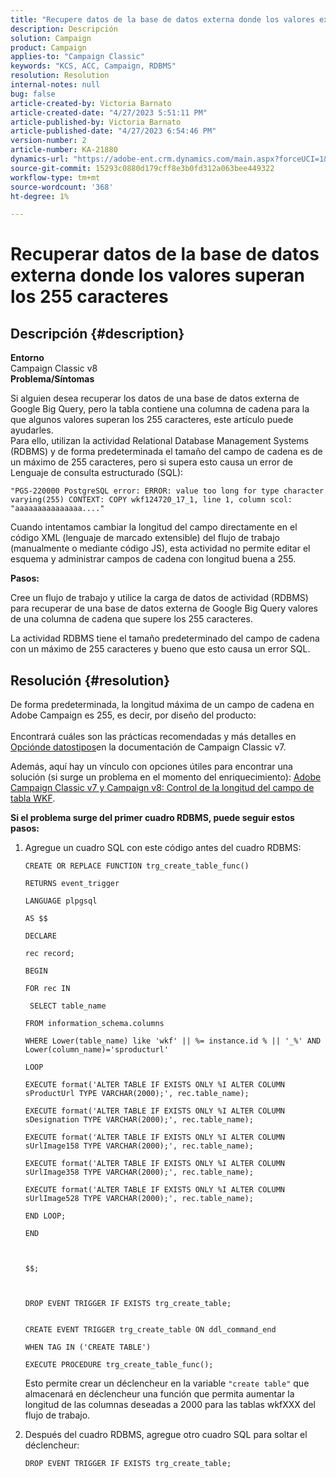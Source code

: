 ```yaml
---
title: "Recupere datos de la base de datos externa donde los valores exceden los 255 caracteres"
description: Descripción
solution: Campaign
product: Campaign
applies-to: "Campaign Classic"
keywords: "KCS, ACC, Campaign, RDBMS"
resolution: Resolution
internal-notes: null
bug: false
article-created-by: Victoria Barnato
article-created-date: "4/27/2023 5:51:11 PM"
article-published-by: Victoria Barnato
article-published-date: "4/27/2023 6:54:46 PM"
version-number: 2
article-number: KA-21880
dynamics-url: "https://adobe-ent.crm.dynamics.com/main.aspx?forceUCI=1&pagetype=entityrecord&etn=knowledgearticle&id=91c2f913-24e5-ed11-a7c7-6045bd0061cb"
source-git-commit: 15293c0880d179cff8e3b0fd312a063bee449322
workflow-type: tm+mt
source-wordcount: '368'
ht-degree: 1%

---
```


# Recuperar datos de la base de datos externa donde los valores superan los 255 caracteres

## Descripción {#description}

<b>Entorno</b><br>Campaign Classic v8<br>
<b>Problema/Síntomas</b>

Si alguien desea recuperar los datos de una base de datos externa de Google Big Query, pero la tabla contiene una columna de cadena para la que algunos valores superan los 255 caracteres, este artículo puede ayudarles. <br>
Para ello, utilizan la actividad Relational Database Management Systems (RDBMS) y de forma predeterminada el tamaño del campo de cadena es de un máximo de 255 caracteres, pero si supera esto causa un error de Lenguaje de consulta estructurado (SQL):

`"PGS-220000 PostgreSQL error: ERROR: value too long for type character varying(255) CONTEXT: COPY wkf124720_17_1, line 1, column scol: "aaaaaaaaaaaaaaa...."`



Cuando intentamos cambiar la longitud del campo directamente en el código XML (lenguaje de marcado extensible) del flujo de trabajo (manualmente o mediante código JS), esta actividad no permite editar el esquema y administrar campos de cadena con longitud buena a 255.



<b>Pasos:</b>

Cree un flujo de trabajo y utilice la carga de datos de actividad (RDBMS) para recuperar de una base de datos externa de Google Big Query valores de una columna de cadena que supere los 255 caracteres.

La actividad RDBMS tiene el tamaño predeterminado del campo de cadena con un máximo de 255 caracteres y bueno que esto causa un error SQL.


## Resolución {#resolution}

De forma predeterminada, la longitud máxima de un campo de cadena en Adobe Campaign es 255, es decir, por diseño del producto:<br><br>
Encontrará cuáles son las prácticas recomendadas y más detalles en [Opción](https://experienceleague.adobe.com/docs/campaign-classic/using/configuring-campaign-classic/data-model/data-model-best-practices.html?lang=en#data-types)[de datos](https://experienceleague.adobe.com/docs/campaign-classic/using/configuring-campaign-classic/data-model/data-model-best-practices.html?lang=en#data-types)[tipos](https://experienceleague.adobe.com/docs/campaign-classic/using/configuring-campaign-classic/data-model/data-model-best-practices.html?lang=en#data-types)en la documentación de Campaign Classic v7.

Además, aquí hay un vínculo con opciones útiles para encontrar una solución (si surge un problema en el momento del enriquecimiento): [Adobe Campaign Classic v7 y Campaign v8: Control de la longitud del campo de tabla WKF](https://experienceleaguecommunities.adobe.com/t5/adobe-campaign-classic-questions/controlling-wkf-table-field-length/td-p/355506).



<b>Si el problema surge del primer cuadro RDBMS, puede seguir estos pasos:</b>



1. Agregue un cuadro SQL con este código antes del cuadro RDBMS:

   ```
   CREATE OR REPLACE FUNCTION trg_create_table_func()
   
   RETURNS event_trigger
   
   LANGUAGE plpgsql
   
   AS $$
   
   DECLARE
   
   rec record;
   
   BEGIN
   
   FOR rec IN
   
    SELECT table_name
   
   FROM information_schema.columns
   
   WHERE Lower(table_name) like 'wkf' || %= instance.id % || '_%' AND Lower(column_name)='sproducturl'
   
   LOOP
   
   EXECUTE format('ALTER TABLE IF EXISTS ONLY %I ALTER COLUMN sProductUrl TYPE VARCHAR(2000);', rec.table_name);
   
   EXECUTE format('ALTER TABLE IF EXISTS ONLY %I ALTER COLUMN sDesignation TYPE VARCHAR(2000);', rec.table_name);
   
   EXECUTE format('ALTER TABLE IF EXISTS ONLY %I ALTER COLUMN sUrlImage158 TYPE VARCHAR(2000);', rec.table_name);
   
   EXECUTE format('ALTER TABLE IF EXISTS ONLY %I ALTER COLUMN sUrlImage358 TYPE VARCHAR(2000);', rec.table_name);
   
   EXECUTE format('ALTER TABLE IF EXISTS ONLY %I ALTER COLUMN sUrlImage528 TYPE VARCHAR(2000);', rec.table_name);
   
   END LOOP;
   
   END
   
   
   
   $$;
   
   
   
   DROP EVENT TRIGGER IF EXISTS trg_create_table;
   
   
   CREATE EVENT TRIGGER trg_create_table ON ddl_command_end
   
   WHEN TAG IN ('CREATE TABLE')
   
   EXECUTE PROCEDURE trg_create_table_func();
   ```






   Esto permite crear un déclencheur en la variable `"create table"` que almacenará en déclencheur una función que permita aumentar la longitud de las columnas deseadas a 2000 para las tablas wkfXXX del flujo de trabajo.
2. Después del cuadro RDBMS, agregue otro cuadro SQL para soltar el déclencheur:

   `DROP EVENT TRIGGER IF EXISTS trg_create_table;`


